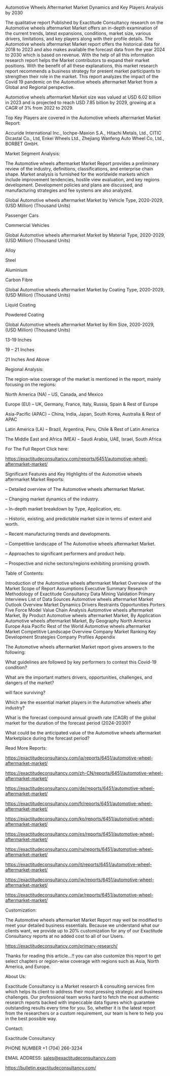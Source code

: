 Automotive Wheels Aftermarket Market Dynamics and Key Players Analysis by 2030

The qualitative report Published by Exactitude Consultancy research on the Automotive wheels aftermarket Market offers an in-depth examination of the current trends, latest expansions, conditions, market size, various drivers, limitations, and key players along with their profile details. The Automotive wheels aftermarket Market report offers the historical data for 2018 to 2023 and also makes available the forecast data from the year 2024 to 2030 which is based on revenue. With the help of all this information research report helps the Market contributors to expand their market positions. With the benefit of all these explanations, this market research report recommends a business strategy for present market participants to strengthen their role in the market. This report analyzes the impact of the Covid 19 pandemic on the Automotive wheels aftermarket Market from a Global and Regional perspective.

Automotive wheels aftermarket Market size was valued at USD 6.02 billion in 2023 and is projected to reach USD 7.85 billion by 2029, growing at a CAGR of 3% from 2022 to 2029.

Top Key Players are covered in the Automotive wheels aftermarket Market Report:

Accuride International Inc., Iochpe-Maxion S.A., Hitachi Metals, Ltd., CITIC Dicastal Co., Ltd, Enkei Wheels Ltd., Zhejiang Wanfeng Auto Wheel Co, Ltd., BORBET GmbH.

Market Segment Analysis:

The Automotive wheels aftermarket Market Report provides a preliminary review of the industry, definitions, classifications, and enterprise chain shape. Market analysis is furnished for the worldwide markets which include improvement tendencies, hostile view evaluation, and key regions development. Development policies and plans are discussed, and manufacturing strategies and fee systems are also analyzed.

Global Automotive wheels aftermarket Market by Vehicle Type, 2020-2029, (USD Million) (Thousand Units)

Passenger Cars

Commercial Vehicles

Global Automotive wheels aftermarket Market by Material Type, 2020-2029, (USD Million) (Thousand Units)

Alloy

Steel

Aluminium

Carbon Fibre

Global Automotive wheels aftermarket Market by Coating Type, 2020-2029, (USD Million) (Thousand Units)

Liquid Coating

Powdered Coating

Global Automotive wheels aftermarket Market by Rim Size, 2020-2029, (USD Million) (Thousand Units)

13-19 Inches

19 – 21 Inches

21 Inches And Above

Regional Analysis:

The region-wise coverage of the market is mentioned in the report, mainly focusing on the regions:

North America (NA) – US, Canada, and Mexico

Europe (EU) – UK, Germany, France, Italy, Russia, Spain & Rest of Europe

Asia-Pacific (APAC) – China, India, Japan, South Korea, Australia & Rest of APAC

Latin America (LA) – Brazil, Argentina, Peru, Chile & Rest of Latin America

The Middle East and Africa (MEA) – Saudi Arabia, UAE, Israel, South Africa

For The Full Report Click here:

https://exactitudeconsultancy.com/reports/6451/automotive-wheel-aftermarket-market/

Significant Features and Key Highlights of the Automotive wheels aftermarket Market Reports:

– Detailed overview of The Automotive wheels aftermarket Market.

– Changing market dynamics of the industry.

– In-depth market breakdown by Type, Application, etc.

– Historic, existing, and predictable market size in terms of extent and worth.

– Recent manufacturing trends and developments.

– Competitive landscape of The Automotive wheels aftermarket Market.

– Approaches to significant performers and product help.

– Prospective and niche sectors/regions exhibiting promising growth.

Table of Contents:

Introduction of the Automotive wheels aftermarket Market
Overview of the Market
Scope of Report
Assumptions
Executive Summary
Research Methodology of Exactitude Consultancy
Data Mining
Validation
Primary Interviews
List of Data Sources
Automotive wheels aftermarket Market Outlook
Overview
Market Dynamics
Drivers
Restraints
Opportunities
Porters Five Force Model
Value Chain Analysis
Automotive wheels aftermarket Market, By Product
Automotive wheels aftermarket Market, By Application
Automotive wheels aftermarket Market, By Geography
North America
Europe
Asia Pacific
Rest of the World
Automotive wheels aftermarket Market Competitive Landscape
Overview
Company Market Ranking
Key Development Strategies
Company Profiles
Appendix

The Automotive wheels aftermarket Market report gives answers to the following:

What guidelines are followed by key performers to contest this Covid-19 condition?

What are the important matters drivers, opportunities, challenges, and dangers of the market?

will face surviving?

Which are the essential market players in the Automotive wheels after industry?

What is the forecast compound annual growth rate (CAGR) of the global market for the duration of the forecast period (2024-2030)?

What could be the anticipated value of the Automotive wheels aftermarket Marketplace during the forecast period?

Read More Reports:

https://exactitudeconsultancy.com/ja/reports/6451/automotive-wheel-aftermarket-market/

https://exactitudeconsultancy.com/zh-CN/reports/6451/automotive-wheel-aftermarket-market/

https://exactitudeconsultancy.com/de/reports/6451/automotive-wheel-aftermarket-market/

https://exactitudeconsultancy.com/fr/reports/6451/automotive-wheel-aftermarket-market/

https://exactitudeconsultancy.com/ko/reports/6451/automotive-wheel-aftermarket-market/

https://exactitudeconsultancy.com/es/reports/6451/automotive-wheel-aftermarket-market/

https://exactitudeconsultancy.com/ru/reports/6451/automotive-wheel-aftermarket-market/

https://exactitudeconsultancy.com/it/reports/6451/automotive-wheel-aftermarket-market/

https://exactitudeconsultancy.com/iw/reports/6451/automotive-wheel-aftermarket-market/

https://exactitudeconsultancy.com/ar/reports/6451/automotive-wheel-aftermarket-market/

Customization:

The Automotive wheels aftermarket Market Report may well be modified to meet your detailed business essentials. Because we understand what our clients want, we provide up to 20% customization for any of our Exactitude Consultancy reports at no added cost to all of our Users.

https://exactitudeconsultancy.com/primary-research/

Thanks for reading this article...!! you can also customize this report to get select chapters or region-wise coverage with regions such as Asia, North America, and Europe.

About Us:

Exactitude Consultancy is a Market research & consulting services firm which helps its client to address their most pressing strategic and business challenges. Our professional team works hard to fetch the most authentic research reports backed with impeccable data figures which guarantee outstanding results every time for you. So, whether it is the latest report from the researchers or a custom requirement, our team is here to help you in the best possible way.

Contact:

Exactitude Consultancy

PHONE NUMBER +1 (704) 266-3234

EMAIL ADDRESS: sales@exactitudeconsultancy.com  

https://bulletin.exactitudeconsultancy.com/
